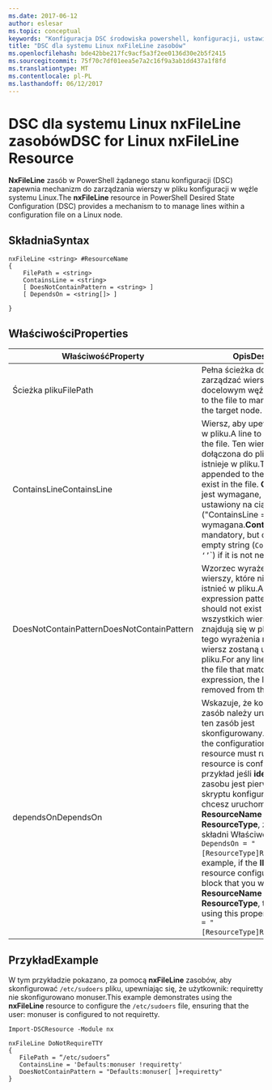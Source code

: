 ```yaml
---
ms.date: 2017-06-12
author: eslesar
ms.topic: conceptual
keywords: "Konfiguracja DSC środowiska powershell, konfiguracji, ustawienia"
title: "DSC dla systemu Linux nxFileLine zasobów"
ms.openlocfilehash: bde42bbe217fc9acf5a3f2ee0136d30e2b5f2415
ms.sourcegitcommit: 75f70c7df01eea5e7a2c16f9a3ab1dd437a1f8fd
ms.translationtype: MT
ms.contentlocale: pl-PL
ms.lasthandoff: 06/12/2017
---
```

# <a name="dsc-for-linux-nxfileline-resource"></a><span data-ttu-id="16429-103">DSC dla systemu Linux nxFileLine zasobów</span><span class="sxs-lookup"><span data-stu-id="16429-103">DSC for Linux nxFileLine Resource</span></span>

<span data-ttu-id="16429-104">**NxFileLine** zasób w PowerShell żądanego stanu konfiguracji (DSC) zapewnia mechanizm do zarządzania wierszy w pliku konfiguracji w węźle systemu Linux.</span><span class="sxs-lookup"><span data-stu-id="16429-104">The **nxFileLine** resource in PowerShell Desired State Configuration (DSC) provides a mechanism to to manage lines within a configuration file on a Linux node.</span></span>

## <a name="syntax"></a><span data-ttu-id="16429-105">Składnia</span><span class="sxs-lookup"><span data-stu-id="16429-105">Syntax</span></span>

```
nxFileLine <string> #ResourceName
{
    FilePath = <string>
    ContainsLine = <string>
    [ DoesNotContainPattern = <string> ]
    [ DependsOn = <string[]> ]

}
```

## <a name="properties"></a><span data-ttu-id="16429-106">Właściwości</span><span class="sxs-lookup"><span data-stu-id="16429-106">Properties</span></span>

|  <span data-ttu-id="16429-107">Właściwość</span><span class="sxs-lookup"><span data-stu-id="16429-107">Property</span></span> |  <span data-ttu-id="16429-108">Opis</span><span class="sxs-lookup"><span data-stu-id="16429-108">Description</span></span> | 
|---|---|
| <span data-ttu-id="16429-109">Ścieżka pliku</span><span class="sxs-lookup"><span data-stu-id="16429-109">FilePath</span></span>| <span data-ttu-id="16429-110">Pełna ścieżka do pliku, aby zarządzać wierszy w docelowym węźle.</span><span class="sxs-lookup"><span data-stu-id="16429-110">The full path to the file to manage lines in on the target node.</span></span>| 
| <span data-ttu-id="16429-111">ContainsLine</span><span class="sxs-lookup"><span data-stu-id="16429-111">ContainsLine</span></span>| <span data-ttu-id="16429-112">Wiersz, aby upewnić się, istnieje w pliku.</span><span class="sxs-lookup"><span data-stu-id="16429-112">A line to ensure exists in the file.</span></span> <span data-ttu-id="16429-113">Ten wiersz zostanie dołączona do pliku, jeśli nie istnieje w pliku.</span><span class="sxs-lookup"><span data-stu-id="16429-113">This line will be appended to the file if it does not exist in the file.</span></span> <span data-ttu-id="16429-114">**ContainsLine** jest wymagane, ale może być ustawiony na ciąg pusty ("ContainsLine =" "), jeśli nie jest wymagana.</span><span class="sxs-lookup"><span data-stu-id="16429-114">**ContainsLine** is mandatory, but can be set to an empty string (`ContainsLine = ‘’`\`) if it is not needed.</span></span>| 
| <span data-ttu-id="16429-115">DoesNotContainPattern</span><span class="sxs-lookup"><span data-stu-id="16429-115">DoesNotContainPattern</span></span>| <span data-ttu-id="16429-116">Wzorzec wyrażenia regularnego wierszy, które nie powinny istnieć w pliku.</span><span class="sxs-lookup"><span data-stu-id="16429-116">A regular expression pattern for lines that should not exist in the file.</span></span> <span data-ttu-id="16429-117">Dla wszystkich wierszy, które znajdują się w pliku pasuje do tego wyrażenia regularnego wiersz zostaną usunięte z pliku.</span><span class="sxs-lookup"><span data-stu-id="16429-117">For any lines that exist in the file that match this regular expression, the line will be removed from the file.</span></span>| 
| <span data-ttu-id="16429-118">dependsOn</span><span class="sxs-lookup"><span data-stu-id="16429-118">DependsOn</span></span> | <span data-ttu-id="16429-119">Wskazuje, że konfiguracja inny zasób należy uruchomić przed ten zasób jest skonfigurowany.</span><span class="sxs-lookup"><span data-stu-id="16429-119">Indicates that the configuration of another resource must run before this resource is configured.</span></span> <span data-ttu-id="16429-120">Na przykład jeśli **identyfikator** zasobu jest pierwszy blok skryptu konfiguracji, który chcesz uruchomić **ResourceName** i jej typ jest **ResourceType**, za pomocą tej składni Właściwość jest `DependsOn = "[ResourceType]ResourceName"`.</span><span class="sxs-lookup"><span data-stu-id="16429-120">For example, if the **ID** of the resource configuration script block that you want to run first is **ResourceName** and its type is **ResourceType**, the syntax for using this property is `DependsOn = "[ResourceType]ResourceName"`.</span></span>| 

## <a name="example"></a><span data-ttu-id="16429-121">Przykład</span><span class="sxs-lookup"><span data-stu-id="16429-121">Example</span></span>

<span data-ttu-id="16429-122">W tym przykładzie pokazano, za pomocą **nxFileLine** zasobów, aby skonfigurować `/etc/sudoers` pliku, upewniając się, że użytkownik: requiretty nie skonfigurowano monuser.</span><span class="sxs-lookup"><span data-stu-id="16429-122">This example demonstrates using the **nxFileLine** resource to configure the `/etc/sudoers` file, ensuring that the user: monuser is configured to not requiretty.</span></span>

```
Import-DSCResource -Module nx 

nxFileLine DoNotRequireTTY
{
   FilePath = “/etc/sudoers”
   ContainsLine = 'Defaults:monuser !requiretty'
   DoesNotContainPattern = "Defaults:monuser[ ]+requiretty"
} 
```

